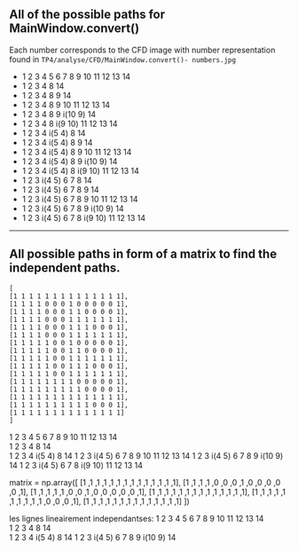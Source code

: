 ## All of the possible paths for MainWindow.convert()

Each number corresponds to the CFD image with number representation found in
`TP4/analyse/CFD/MainWindow.convert()- numbers.jpg`

- 1 2 3 4 5 6 7 8 9 10 11 12 13 14   
- 1 2 3 4 8 14                       
- 1 2 3 4 8 9 14
- 1 2 3 4 8 9 10 11 12 13 14
- 1 2 3 4 8 9 i(10 9) 14
- 1 2 3 4 8 i(9 10) 11 12 13 14
- 1 2 3 4 i(5 4) 8 14
- 1 2 3 4 i(5 4) 8 9 14
- 1 2 3 4 i(5 4) 8 9 10 11 12 13 14
- 1 2 3 4 i(5 4) 8 9 i(10 9) 14
- 1 2 3 4 i(5 4) 8 i(9 10) 11 12 13 14
- 1 2 3 i(4 5) 6 7 8 14
- 1 2 3 i(4 5) 6 7 8 9 14
- 1 2 3 i(4 5) 6 7 8 9 10 11 12 13 14
- 1 2 3 i(4 5) 6 7 8 9 i(10 9) 14
- 1 2 3 i(4 5) 6 7 8 i(9 10) 11 12 13 14
  
---
## All possible paths in form of a matrix to find the independent paths.

```
[
[1 1 1 1 1 1 1 1 1 1 1 1 1 1],
[1 1 1 1 0 0 0 1 0 0 0 0 0 1],
[1 1 1 1 0 0 0 1 1 0 0 0 0 1],
[1 1 1 1 0 0 0 1 1 1 1 1 1 1],
[1 1 1 1 0 0 0 1 1 1 0 0 0 1],
[1 1 1 1 0 0 0 1 1 1 1 1 1 1],
[1 1 1 1 1 0 0 1 0 0 0 0 0 1],
[1 1 1 1 1 0 0 1 1 0 0 0 0 1],
[1 1 1 1 1 0 0 1 1 1 1 1 1 1],
[1 1 1 1 1 0 0 1 1 1 0 0 0 1],
[1 1 1 1 1 0 0 1 1 1 1 1 1 1],
[1 1 1 1 1 1 1 1 0 0 0 0 0 1],
[1 1 1 1 1 1 1 1 1 0 0 0 0 1],
[1 1 1 1 1 1 1 1 1 1 1 1 1 1],
[1 1 1 1 1 1 1 1 1 1 0 0 0 1],
[1 1 1 1 1 1 1 1 1 1 1 1 1 1]
]

```

1 2 3 4 5 6 7 8 9 10 11 12 13 14   
1 2 3 4 8 14                       
1 2 3 4 i(5 4) 8 14
1 2 3 i(4 5) 6 7 8 9 10 11 12 13 14
1 2 3 i(4 5) 6 7 8 9 i(10 9) 14
1 2 3 i(4 5) 6 7 8 i(9 10) 11 12 13 14

matrix = np.array([
    [1 ,1 ,1 ,1 ,1 ,1 ,1 ,1 ,1 ,1 ,1 ,1 ,1 ,1],
    [1 ,1 ,1 ,1 ,0 ,0 ,0 ,1 ,0 ,0 ,0 ,0 ,0 ,1],
    [1 ,1 ,1 ,1 ,1 ,0 ,0 ,1 ,0 ,0 ,0 ,0 ,0 ,1],
    [1 ,1 ,1 ,1 ,1 ,1 ,1 ,1 ,1 ,1 ,1 ,1 ,1 ,1],
    [1 ,1 ,1 ,1 ,1 ,1 ,1 ,1 ,1 ,1 ,0 ,0 ,0 ,1],
    [1 ,1 ,1 ,1 ,1 ,1 ,1 ,1 ,1 ,1 ,1 ,1 ,1 ,1]
])


les lignes lineairement independantses:
1 2 3 4 5 6 7 8 9 10 11 12 13 14   
1 2 3 4 8 14                       
1 2 3 4 i(5 4) 8 14
1 2 3 i(4 5) 6 7 8 9 i(10 9) 14

